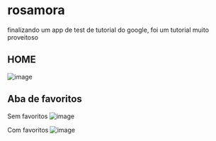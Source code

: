 # rosamora

finalizando um app de test de tutorial do google, foi um tutorial muito proveitoso

## HOME
![image](https://github.com/Gtomazini/GWORD/assets/127339130/3b32d7dc-1176-4bc7-9bfc-2a882f20b0c9)


## Aba de favoritos
Sem favoritos
![image](https://github.com/Gtomazini/GWORD/assets/127339130/6c7d80a9-4b00-4a91-b2a2-8496eda828c6)

Com favoritos
![image](https://github.com/Gtomazini/GWORD/assets/127339130/9c78c199-bc4e-46c8-87bb-003e5cd10c24)


